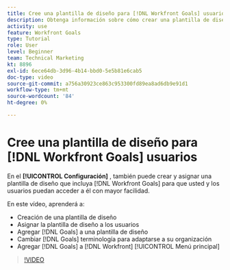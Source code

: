 ```yaml
---
title: Cree una plantilla de diseño para [!DNL Workfront Goals] usuarios
description: Obtenga información sobre cómo crear una plantilla de diseño con [!DNL Workfront Goals], assign the layout template to users, and change [!DNL Goals] terminología para adaptarse a su organización.
activity: use
feature: Workfront Goals
type: Tutorial
role: User
level: Beginner
team: Technical Marketing
kt: 8896
exl-id: 6ece64db-3d96-4b14-bbd0-5e5b81e6cab5
doc-type: video
source-git-commit: a756a30923ce863c953300fd89ea8ad6db9e91d1
workflow-type: tm+mt
source-wordcount: '84'
ht-degree: 0%

---
```


# Cree una plantilla de diseño para [!DNL Workfront Goals] usuarios

En el **[!UICONTROL Configuración]** , también puede crear y asignar una plantilla de diseño que incluya [!DNL Workfront Goals] para que usted y los usuarios puedan acceder a él con mayor facilidad.

En este vídeo, aprenderá a:

* Creación de una plantilla de diseño
* Asignar la plantilla de diseño a los usuarios
* Agregar [!DNL Goals] a una plantilla de diseño
* Cambiar [!DNL Goals] terminología para adaptarse a su organización
* Agregar [!DNL Goals] a [!DNL Workfront] [!UICONTROL Menú principal]

>[!VIDEO](https://video.tv.adobe.com/v/335190/?quality=12&learn=on)

<!--
Learn more graphic
-->

